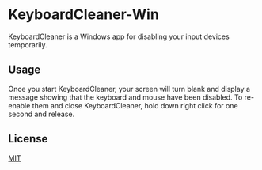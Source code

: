 # KeyboardCleaner-Win
KeyboardCleaner is a Windows app for disabling your input devices temporarily.

## Usage
Once you start KeyboardCleaner, your screen will turn blank and display a message showing that the keyboard and mouse have been disabled. To re-enable them and close KeyboardCleaner, hold down right click for one second and release.

## License
[MIT](LICENSE)

